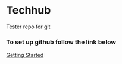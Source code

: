 # Techhub
Tester repo for git

### To set up github follow the link below
[Getting Started](https://medium.com/@aklson_DS/how-to-properly-setup-your-github-repository-windows-version-ea596b398b#:~:text=GitHub%20Setup%20Windows%201%20Authenticate%20Yourself%20and%20Your,Now%20that%20your%20machine%20is%20linked...%20See%20More)